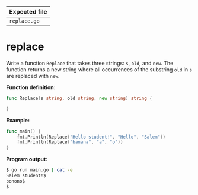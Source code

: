 | Expected file   |
| --------------- |
| `replace.go` |

# replace


Write a function `Replace` that takes three strings: `s`, `old`, and `new`. The function returns a new string where all occurrences of the substring `old` in `s` are replaced with `new`.

**Function definition:**

```go
func Replace(s string, old string, new string) string {

}
```

**Example:**

```go
func main() {
    fmt.Println(Replace("Hello student!", "Hello", "Salem"))
    fmt.Println(Replace("banana", "a", "o"))
}
```

**Program output:**

```sh
$ go run main.go | cat -e
Salem student!$
bonono$
$
```
